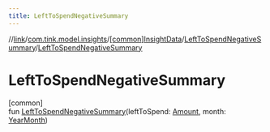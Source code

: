```yaml
---
title: LeftToSpendNegativeSummary
---
```

//[link](../../../../index.html)/[com.tink.model.insights](../../index.html)/[[common]InsightData](../index.html)/[LeftToSpendNegativeSummary](index.html)/[LeftToSpendNegativeSummary](-left-to-spend-negative-summary.html)



# LeftToSpendNegativeSummary



[common]\
fun [LeftToSpendNegativeSummary](-left-to-spend-negative-summary.html)(leftToSpend: [Amount](../../../com.tink.model.misc/[common]-amount/index.html), month: [YearMonth](../../../com.tink.model.time/[common]-year-month/index.html))




